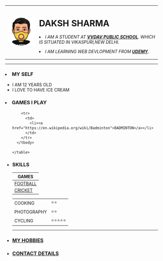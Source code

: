 <!DOCTYPE html>
<html lang="en" dir="ltr">

<head>
  <meta charset="utf-8">
  <title>💙DAKSH SHARMA'S PERSONAL SITE</title>
  <link rel="stylesheet" href="css/styles.css">

<body>
  <table cellspacing="20">
    <tr>
      <td><img src=w.png alt="DAKSH SHARMA PROFILE PHOTO"></td>
      <td>
        <h1>DAKSH SHARMA</h1>
        <p><em>
            <li>I AM A STUDENT AT<strong> <a href="https://vvdav.org/">VVDAV PUBLIC SCHOOL</a></strong>. WHICH IS SITUATED IN VIKASPURI,NEW DELHI.</li>
          </em></p>
        <p><em>
            <li>I AM LEARNING WEB DEVLOPMENT FROM <a href="https://www.udemy.com/"><strong>UDEMY</strong></a>.</li>
          </em></p>
        </li>
      </td>
    </tr>
  </table>
  <hr>
  <h3>
    <li>MY SELF</li>
  </h3>
  <ul>
    <li>I AM 12 YEARS OLD </li>
    <li>I LOVE TO HAVE ICE CREAM</li>
  </ul>
  <h3>
    <li>GAMES I PLAY</li>
  </h3>
  <ul>
    <table>
      <thead>
        <tr>
          <th>GAMES</th>
        </tr>
      </thead>
      <tbody>
        <tr>
          <td>
            <li><a href="https://en.wikipedia.org/wiki/Football">FOOTBALL</a></li>
          </td>
        </tr>
        <td>
          <li><a href="https://en.wikipedia.org/wiki/Cricket">CRICKET</a></li>
        </td>

        <tr>
          <td>
            <li><a href="https://en.wikipedia.org/wiki/Badminton">BADMINTON</a></li>
          </td>
        </tr>
      </tbody>

    </table>
  </ul>
  <h3>
    <li>SKILLS</li>
  </h3>
  <table cellspacing="10">
    <tr>
      <td>COOKING</td>
      <td>⭐⭐</td>
    </TR>
    <tr>
      <td>PHOTOGRAPHY</td>
      <td>⭐⭐</td>
    </TR>
    <tr>
      <td>CYCLING</td>
      <td>⭐⭐⭐⭐⭐</td>
    </TR>
  </table>
  <hr>
  <h3><a href="HOBBIES.HTML">
      <li>MY HOBBIES</li>
    </a></h3>
  <h3><a href="CONTACT.HTML">
      <li>CONTACT DETAILS</li>
    </a></h3>
</body>
